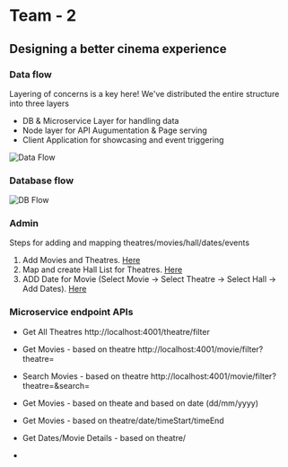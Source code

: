 # Team - 2 

## Designing a better cinema experience

### Data flow
Layering of concerns is a key here!
We've distributed the entire structure into three layers
- DB & Microservice Layer for handling data
- Node layer for API Augumentation & Page serving
- Client Application for showcasing and event triggering

![Data Flow](https://github.com/XT-training/case-studies/blob/team-2/docs/data-flow.png)

### Database flow
![DB Flow](https://github.com/XT-training/case-studies/blob/team-2/docs/db-flow.jpg)

### Admin
Steps for adding and mapping theatres/movies/hall/dates/events
1. Add Movies and Theatres. [Here](https://github.com/XT-training/case-studies/blob/team-2/admin/movie-theatre.html)
2. Map and create Hall List for Theatres. [Here](https://github.com/XT-training/case-studies/blob/team-2/admin/hall.html) 
3. ADD Date for Movie (Select Movie -> Select Theatre -> Select Hall -> Add Dates). [Here](https://github.com/XT-training/case-studies/blob/team-2/admin/date.html)

### Microservice endpoint APIs

- Get All Theatres
http://localhost:4001/theatre/filter
- Get Movies - based on theatre
http://localhost:4001/movie/filter?theatre=<theatreId>
- Search Movies - based on theatre
http://localhost:4001/movie/filter?theatre=<theatreId>&search=<searchTerm>

- Get Movies - based on theate and based on date (dd/mm/yyyy)
- Get Movies - based on theatre/date/timeStart/timeEnd
- Get Dates/Movie Details - based on theatre/
- 


